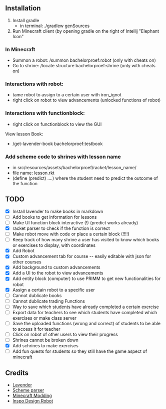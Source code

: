 ## Installation
1. Install gradle
    - in terminal: ./gradlew genSources
2. Run Minecraft client (by opening gradle on the right of Intellij "Elephant Icon"


### In Minecraft 
- Summon a robot: /summon bachelorproef:robot (only with cheats on)
- Go to shrine: /locate structure bachelorproef:shrine (only with cheats on)



### Interactions with robot: 
- tame robot to assign to a certain user with iron_ignot
- right click on robot to view advancements (unlocked functions of robot)

### Interactions with functionblock:
- right click on functionblock to view the GUI 

View lesson Book:
- /get-lavender-book bachelorproef:testbook

### Add scheme code to shrines with lesson name 
- in src/resources/assets/bachelorproef/racket/lesson_name/
- file name: lesson.rkt
- (define (predict) ....) where the student need to predict the outcome of the function


## TODO 
- [x] Install lavender to make books in markdown 
- [ ] Add books to get information for lessons
- [ ] Make UI function block interactive (!) (predict works already)
- [x] racket parser to check if the function is correct
- [ ] Make robot move with code or place a certain block (!!!!)
- [ ] Keep track of how many shrine a user has visited to know which books or exercises to display, with coordinates 
- [x] Add Robot
- [x] Custom advancement tab for course -- easily editable with json for other courses
- [x] Add background to custom advancements 
- [x] Add a UI to the robot to view advancements
- [x] Add entity block (computer) to use PRIMM to get new functionalities for robot
- [x] Assign a certain robot to a specific user 
- [ ] Cannot dublicate books 
- [ ] Cannot dublicate trading Functions 
- [ ] Way to save which students have already completed a certain exercise
- [ ] Export data for teachers to see which students have completed which exercises or make class server 
- [ ] Save the uploaded functions (wrong and correct) of students to be able to access it for teacher 
- [ ] Click on robot of other users to view their progress
- [ ] Shrines cannot be broken down
- [x] Add schrines to make exercises 
- [ ] Add fun quests for students so they still have the game aspect of minecraft

## Credits
- [Lavender](https://github.com/wisp-forest/lavender)
- [Scheme parser](https://norvig.com/jscheme.html)
- [Minecraft Modding](https://www.youtube.com/channel/UCbzPhyLcO8VP25dZ7kaUyAw)
- [Inspo Design Robot](https://sketchfab.com/3d-models/robot-mc-0f40c981c4ec4777b52bbc448e319a5c)

